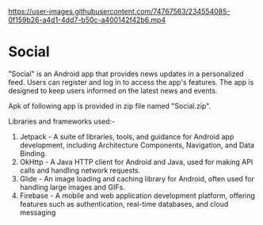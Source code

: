

https://user-images.githubusercontent.com/74767563/234554085-0f159b26-a4d1-4dd7-b50c-a400142f42b6.mp4

# Social
"Social" is an Android app that provides news updates in a personalized feed. Users can register and log in to access the app's features. The app is designed to keep users informed on the latest news and events.

Apk of following app is provided in zip file named "Social.zip".

Libraries and frameworks used:-
1. Jetpack - A suite of libraries, tools, and guidance for Android app development, including Architecture Components, Navigation, and Data Binding.
2. OkHttp - A Java HTTP client for Android and Java, used for making API calls and handling network requests.
3. Glide - An image loading and caching library for Android, often used for handling large images and GIFs.
4. Firebase - A mobile and web application development platform, offering features such as authentication, real-time databases, and cloud messaging
